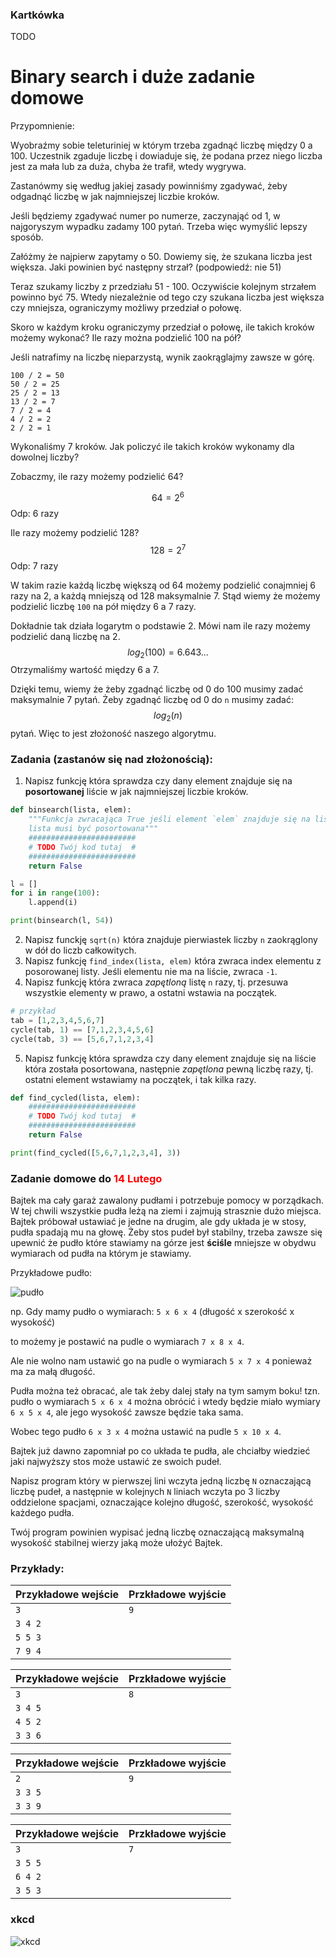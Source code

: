 <script src="https://cdn.mathjax.org/mathjax/latest/MathJax.js?config=TeX-AMS-MML_HTMLorMML" type="text/javascript"></script>

### Kartkówka
TODO

# Binary search i duże zadanie domowe

Przypomnienie:

Wyobraźmy sobie teleturiniej w którym trzeba zgadnąć liczbę między 0 a 100. Uczestnik zgaduje liczbę i dowiaduje się, że podana przez niego liczba jest za mała lub za duża, chyba że trafił, wtedy wygrywa.

Zastanówmy się według jakiej zasady powinniśmy zgadywać, żeby odgadnąć liczbę w jak najmniejszej liczbie kroków.

Jeśli będziemy zgadywać numer po numerze, zaczynająć od 1, w najgoryszym wypadku zadamy 100 pytań. Trzeba więc wymyślić lepszy sposób. 

Załóżmy że najpierw zapytamy o 50. Dowiemy się, że szukana liczba jest większa. Jaki powinien być następny strzał? (podpowiedź: nie 51)

Teraz szukamy liczby z przedziału 51 - 100. Oczywiście kolejnym strzałem powinno być 75. Wtedy niezależnie od tego czy szukana liczba jest większa czy mniejsza, ograniczymy możliwy przedział o połowę.

Skoro w każdym kroku ograniczymy przedział o połowę, ile takich kroków możemy wykonać? Ile razy można podzielić 100 na pół?

Jeśli natrafimy na liczbę nieparzystą, wynik zaokrąglajmy zawsze w górę.

```
100 / 2 = 50
50 / 2 = 25
25 / 2 = 13
13 / 2 = 7
7 / 2 = 4
4 / 2 = 2 
2 / 2 = 1
```

Wykonaliśmy 7 kroków. Jak policzyć ile takich kroków wykonamy dla dowolnej liczby?

Zobaczmy, ile razy możemy podzielić 64?

$$ 64 = 2^6 $$
Odp: 6 razy

Ile razy możemy podzielić 128?
$$ 128 = 2^7 $$
Odp: 7 razy

W takim razie każdą liczbę większą od 64 możemy podzielić conajmniej 6 razy na 2, a każdą mniejszą od 128 maksymalnie 7. Stąd wiemy że możemy podzielić liczbę `100` na pół między 6 a 7 razy. 

Dokładnie tak działa logarytm o podstawie 2. Mówi nam ile razy możemy podzielić daną liczbę na 2. 
$$ log_2(100) = 6.643... $$
Otrzymaliśmy wartość między 6 a 7.

Dzięki temu, wiemy że żeby zgadnąć liczbę od 0 do 100 musimy zadać maksymalnie 7 pytań. Żeby zgadnąć liczbę od 0 do `n` musimy zadać:
$$ log_2(n) $$
pytań. Więc to jest złożoność naszego algorytmu.


### Zadania (zastanów się nad złożonością):
1. Napisz funkcję która sprawdza czy dany element znajduje się na **posortowanej** liście w jak najmniejszej liczbie kroków. 

```python
def binsearch(lista, elem):
    """Funkcja zwracająca True jeśli element `elem` znajduje się na liście
    lista musi być posortowana"""
    ########################
    # TODO Twój kod tutaj  #
    ########################
    return False

l = []
for i in range(100):
    l.append(i)

print(binsearch(l, 54))
```

<!-- 
```python
def binsearch(lista, elem):
    print("lista:" + repr(lista))
    n = len(lista)
    if n == 0:
        return False
    if n == 1:
        return lista[0] == elem
    n_half = n//2
    if lista[n_half] == elem:
        return True
    if lista[n_half] > elem:
        return binsearch(lista[:n_half], elem)
    else:
        return binsearch(lista[n_half:], elem)

l = []
for i in range(10):
    l.append(i)

print(binsearch(l, 4))
``` -->
2. Napisz funckję `sqrt(n)` która znajduje pierwiastek liczby `n` zaokrąglony w dół do liczb całkowitych.
3. Napisz funkcję `find_index(lista, elem)` która zwraca index elementu z posorowanej listy. Jeśli elementu nie ma na liście, zwraca `-1`.
4. Napisz funkcję która zwraca *zapętloną* listę `n` razy, tj. przesuwa wszystkie elementy w prawo, a ostatni wstawia na początek.
```python
# przykład
tab = [1,2,3,4,5,6,7]
cycle(tab, 1) == [7,1,2,3,4,5,6]
cycle(tab, 3) == [5,6,7,1,2,3,4]
```
5. Napisz funkcję która sprawdza czy dany element znajduje się na liście która została posortowana, następnie *zapętlona* pewną liczbę razy, tj. ostatni element wstawiamy na początek, i tak kilka razy.

```python
def find_cycled(lista, elem):
    ########################
    # TODO Twój kod tutaj  #
    ########################
    return False

print(find_cycled([5,6,7,1,2,3,4], 3))
```


### Zadanie domowe do <span style="color: red">14 Lutego</span>

Bajtek ma cały garaż zawalony pudłami i potrzebuje pomocy w porządkach. W tej chwili wszystkie pudła leżą na ziemi i zajmują strasznie dużo miejsca. Bajtek próbował ustawiać je jedne na drugim, ale gdy układa je w stosy, pudła spadają mu na głowę. Żeby stos pudeł był stabilny, trzeba zawsze się upewnić że pudło które stawiamy na górze jest **ściśle** mniejsze w obydwu wymiarach od pudła na którym je stawiamy.

Przykładowe pudło:

![pudło](https://szaloneliczby.pl/wp-content/uploads/2016/09/wysokosc-szerokosc-dlugosc-prostopadloscianu-rys.png)

np. Gdy mamy pudło o wymiarach: `5 x 6 x 4` (długość x szerokość x wysokość)

to możemy je postawić na pudle o wymiarach `7 x 8 x 4`. 

Ale nie wolno nam ustawić go na pudle o wymiarach `5 x 7 x 4` ponieważ ma za małą długość.

Pudła można też obracać, ale tak żeby dalej stały na tym samym boku! tzn. pudło o wymiarach `5 x 6 x 4` można obrócić i wtedy będzie miało wymiary `6 x 5 x 4`, ale jego wysokość zawsze będzie taka sama.

Wobec tego pudło `6 x 3 x 4` można ustawić na pudle `5 x 10 x 4`.


Bajtek już dawno zapomniał po co układa te pudła, ale chciałby wiedzieć jaki najwyższy stos może ustawić ze swoich pudeł.

Napisz program który w pierwszej lini wczyta jedną liczbę `N` oznaczającą liczbę pudeł, a następnie w kolejnych `N` liniach wczyta po 3 liczby oddzielone spacjami, oznaczające kolejno długość, szerokość, wysokość każdego pudła.

Twój program powinien wypisać jedną liczbę oznaczającą maksymalną wysokość stabilnej wierzy jaką może ułożyć Bajtek.

### Przykłady:

| Przykładowe wejście | Przkładowe wyjście |
| ------------------- | ------------------ |
| `3`                 | `9   `             |
| `3 4 2`             |                    |
| `5 5 3`             |                    |
| `7 9 4`             |                    |

| Przykładowe wejście | Przkładowe wyjście |
| ------------------- | ------------------ |
| `3`                 | `8   `             |
| `3 4 5`             |                    |
| `4 5 2`             |                    |
| `3 3 6`             |                    |

| Przykładowe wejście | Przkładowe wyjście |
| ------------------- | ------------------ |
| `2`                 | `9   `             |
| `3 3 5`             |                    |
| `3 3 9`             |                    |

| Przykładowe wejście | Przkładowe wyjście |
| ------------------- | ------------------ |
| `3`                 | `7`                |
| `3 5 5`             |                    |
| `6 4 2`             |                    |
| `3 5 3`             |                    |


### xkcd

![xkcd](https://imgs.xkcd.com/comics/ineffective_sorts.png)